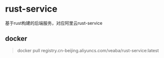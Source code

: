 # rust-service
基于rust构建的后端服务，对应阿里云rust-service

## docker
> docker pull registry.cn-beijing.aliyuncs.com/veaba/rust-service:latest
